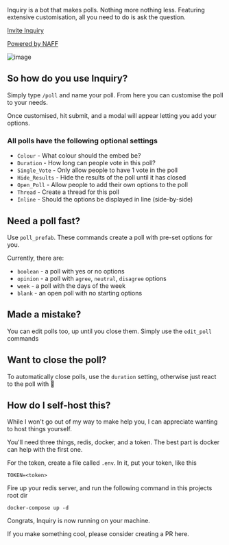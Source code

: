 Inquiry is a bot that makes polls. Nothing more nothing less. Featuring extensive customisation, all you need to do is ask the question. 

[Invite Inquiry](https://discord.com/oauth2/authorize?client_id=805445862771654667&permissions=24640&scope=applications.commands%20bot)

[Powered by NAFF](https://github.com/NAFTeam/NAFF)

![image](https://user-images.githubusercontent.com/22540825/186192310-653dee1e-972f-4e9e-a24a-ecd946f5d5c4.png)

## So how do you use Inquiry?
Simply type `/poll` and name your poll. From here you can customise the poll to your needs.

Once customised, hit submit, and a modal will appear letting you add your options. 

### All polls have the following optional settings
- `Colour` - What colour should the embed be?
- `Duration` - How long can people vote in this poll?
- `Single_Vote` - Only allow people to have 1 vote in the poll
- `Hide_Results` - Hide the results of the poll until it has closed
- `Open_Poll` - Allow people to add their own options to the poll
- `Thread` - Create a thread for this poll
- `Inline` - Should the options be displayed in line (side-by-side)

## Need a poll fast? 
Use `poll_prefab`. These commands create a poll with pre-set options for you. 

Currently, there are:
- `boolean` - a poll with yes or no options
- `opinion` - a poll with `agree`, `neutral`, `disagree` options
- `week` - a poll with the days of the week
- `blank` - an open poll with no starting options 

## Made  a mistake?
You can edit polls too, up until you close them. Simply use the `edit_poll` commands

## Want to close the poll?
To automatically close polls, use the `duration` setting, otherwise just react to the poll with 🔴

## How do I self-host this?
While I won't go out of my way to make help you, I can appreciate wanting to host things yourself. 

You'll need three things, redis, docker, and a token. The best part is docker can help with the first one. 

For the token, create a file called `.env`. In it, put your token, like this
```
TOKEN=<token>
```

Fire up your redis server, and run the following command in this projects root dir
```
docker-compose up -d
```
Congrats, Inquiry is now running on your machine.

If you make something cool, please consider creating a PR here.
